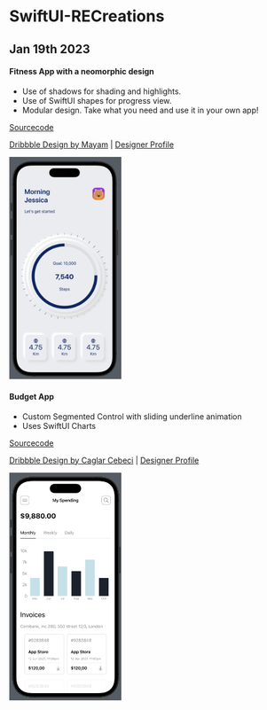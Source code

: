# SwiftUI-RECreations

Jan 19th 2023
---
#### Fitness App with a neomorphic design

- Use of shadows for shading and highlights.
- Use of SwiftUI shapes for progress view.
- Modular design. Take what you need and use it in your own app!

[Sourcecode](https://github.com/BeauNouvelle/SwiftUI-RECreations/tree/main/FitnessApp-Neo)

[Dribbble Design by Mayam](https://dribbble.com/shots/15978028-Banking-Dashboard-Mobile-View)
| [Designer Profile](https://dribbble.com/arcimaryam)

<img src="screenshots/neomorphic-dial.png" alt="screenshot" style="width: 40%;" />

#### Budget App

- Custom Segmented Control with sliding underline animation
- Uses SwiftUI Charts

[Sourcecode](https://github.com/BeauNouvelle/SwiftUI-RECreations/tree/main/BudgetApp)

[Dribbble Design by Caglar Cebeci](https://dribbble.com/shots/15978028-Banking-Dashboard-Mobile-View) | [Designer Profile](https://dribbble.com/CaglarCebeci)

<img src="screenshots/budget-app.png" alt="screenshot" style="width: 40%;" />
